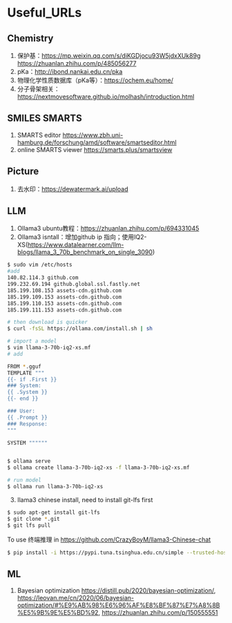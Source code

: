 # Useful_URLs

## Chemistry
1. 保护基：https://mp.weixin.qq.com/s/diKGDjocu93W5jdxXUk89g https://zhuanlan.zhihu.com/p/485056277
2. pKa：http://ibond.nankai.edu.cn/pka
3. 物理化学性质数据库（pKa等）：https://ochem.eu/home/
4. 分子骨架相关：https://nextmovesoftware.github.io/molhash/introduction.html

## SMILES SMARTS
1. SMARTS editor https://www.zbh.uni-hamburg.de/forschung/amd/software/smartseditor.html
2. online SMARTS viewer https://smarts.plus/smartsview

## Picture
1. 去水印：https://dewatermark.ai/upload

## LLM
1. Ollama3 ubuntu教程：https://zhuanlan.zhihu.com/p/694331045
2. Ollama3 isntall：增加github ip 指向；使用IQ2-XS(https://www.datalearner.com/llm-blogs/llama_3_70b_benchmark_on_single_3090)
```bash
$ sudo vim /etc/hosts
#add
140.82.114.3 github.com
199.232.69.194 github.global.ssl.fastly.net
185.199.108.153 assets-cdn.github.com
185.199.109.153 assets-cdn.github.com
185.199.110.153 assets-cdn.github.com
185.199.111.153 assets-cdn.github.com

# then download is quicker
$ curl -fsSL https://ollama.com/install.sh | sh

# import a model
$ vim llama-3-70b-iq2-xs.mf
# add

FROM *.gguf
TEMPLATE """
{{- if .First }}
### System:
{{ .System }}
{{- end }}

### User:
{{ .Prompt }}
### Response:
"""

SYSTEM """"""


$ ollama serve
$ ollama create llama-3-70b-iq2-xs -f llama-3-70b-iq2-xs.mf

# run model
$ ollama run llama-3-70b-iq2-xs

```
3. llama3 chinese install, need to install git-lfs first
```bash
$ sudo apt-get install git-lfs
$ git clone *.git
$ git lfs pull
```
To use 终端推理 in https://github.com/CrazyBoyM/llama3-Chinese-chat
```bash
$ pip install -i https://pypi.tuna.tsinghua.edu.cn/simple --trusted-host pypi.douban.com transformers peft dataclasses typing torch torchvision torchaudio
```

## ML
1. Bayesian optimization https://distill.pub/2020/bayesian-optimization/, https://leovan.me/cn/2020/06/bayesian-optimization/#%E9%AB%98%E6%96%AF%E8%BF%87%E7%A8%8B%E5%9B%9E%E5%BD%92, https://zhuanlan.zhihu.com/p/150555551
